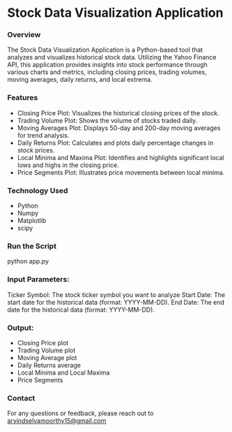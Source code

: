 # Stock Data Visualization Application

### Overview

The Stock Data Visualization Application is a Python-based tool that analyzes and visualizes historical stock data. Utilizing the Yahoo Finance API, this application provides insights into stock performance through various charts and metrics, including closing prices, trading volumes, moving averages, daily returns, and local extrema.

### Features

- Closing Price Plot: Visualizes the historical closing prices of the stock.
- Trading Volume Plot: Shows the volume of stocks traded daily.
- Moving Averages Plot: Displays 50-day and 200-day moving averages for trend analysis.
- Daily Returns Plot: Calculates and plots daily percentage changes in stock prices.
- Local Minima and Maxima Plot: Identifies and highlights significant local lows and highs in the closing price.
- Price Segments Plot: Illustrates price movements between local minima.

### Technology Used

- Python
- Numpy
- Matplotlib
- scipy

### Run the Script

python app.py

### Input Parameters:

Ticker Symbol: The stock ticker symbol you want to analyze 
Start Date: The start date for the historical data (format: YYYY-MM-DD).
End Date: The end date for the historical data (format: YYYY-MM-DD).

### Output:

- Closing Price plot
- Trading Volume plot
- Moving Average plot
- Daily Returns average
- Local Minima and Local Maxima
- Price Segments

### Contact

For any questions or feedback, please reach out to arvindselvamoorthy15@gmail.com
